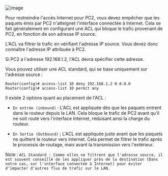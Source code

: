 ![image](https://github.com/user-attachments/assets/630f9112-624f-4c3c-adcd-d2e9fa70452c)

Pour restreindre l'accès Internet pour PC2, vous devez empêcher que les paquets émis par PC2 n'atteignet l'interface connectée à Internet. Cela se fait généralement en configurant une ACL qui bloque le trafic provenant de PC2, en fonction de son adresse IP source.

L'ACL va filtrer le trafic en vérifiant l'adresse IP source. Vous devez donc connaître l'adresse IP attribuée à PC2.

Si PC2 a l'adresse 192.168.1.2, l'ACL devra spécifier cette adresse.

Vous pouvez utiliser une ACL standard, qui se base uniquement sur l'adresse source : 

`Router(config)# access-list 10 deny 192.168.1.2 0.0.0.0`
`Router(config)# access-list 10 permit any`

Il existe 2 options quant au placement de l'ACL : 

- `En entrée (inbound)` : L'ACL est appliquée dès que les paquets entrent dans le routeur depuis le LAN. Cela bloque le trafic de PC2 avant qu'il ne soit routé vers l'interface Internet, réduisant ainsi la charge du routeur.

- `En Sortie (Outbound)` ; L'ACL est appliquée juste avant que les paquets ne quittent le routeur vers Internet. Cela permet de filtrer le trafic après le processis de routage, mais avant la transmission vers l'extérieur.


Note : `ACL Standard : Comme elles ne filtrent que l'adresse source, il est souvent conseillé de les appliquer près de la destination (Dans notre cas, sur l'interface connectée à Internet) pour éviter d'impacter d'autres flux de trafic sur le LAN.`
